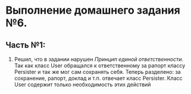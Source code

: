 # Выполнение домашнего задания №6.
## Часть №1:
1. Решил, что в задании нарушен *Принцип единой ответственности*. Так как класс User обращался к ответственному за
рапорт классу Persister и так же мог сам сохранять себя. Теперь разделено: за сохранение, рапорт, доклад и т.п. отвечает
класс Persister. Класс User содержит только необходимость этих действий